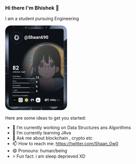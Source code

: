 ### Hi there I'm Bhishek 👋

I am a student pursuing Engineering 

<a href="https://app.daily.dev/Shaan690"><img src="https://github.com/Bhishek29/bhishek29/blob/main/devcard.svg" width="200" alt="BSHK JIFFY's Dev Card"/></a>


Here are some ideas to get you started:

- 🔭 I’m currently working on Data Structures ans Algorithms
- 🌱 I’m currently learning JAva
- 💬 Ask me about blockchain , crypto etc
- 📫 How to reach me: https://twitter.com/Shaan_0w0
- 😄 Pronouns: human/being
- ⚡ Fun fact: i am sleep deprieved XD



